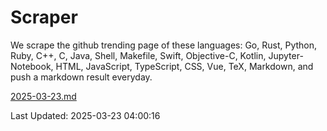 # Scraper

We scrape the github trending page of these languages: Go, Rust, Python, Ruby, C++, C, Java, Shell, Makefile, Swift, Objective-C, Kotlin, Jupyter-Notebook, HTML, JavaScript, TypeScript, CSS, Vue, TeX, Markdown, and push a markdown result everyday.

[2025-03-23.md](https://github.com/yangwenmai/github-trending-backup/blob/master/2025-03-23.md)

Last Updated: 2025-03-23 04:00:16